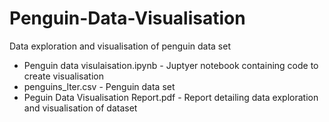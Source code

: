 # Penguin-Data-Visualisation

Data exploration and visualisation of penguin data set

* Penguin data visulaisation.ipynb - Juptyer notebook containing code to create visualisation
* penguins_lter.csv - Penguin data set
* Peguin Data Visualisation Report.pdf - Report detailing data exploration and visualisation of dataset

